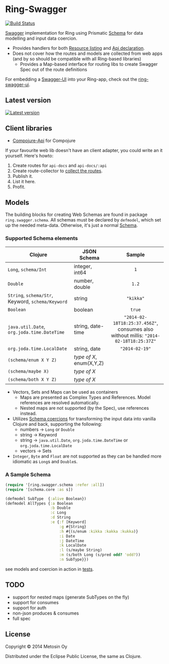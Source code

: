 # Ring-Swagger

[![Build Status](https://travis-ci.org/metosin/ring-swagger.png?branch=master)](https://travis-ci.org/metosin/ring-swagger)

[Swagger](...) implementation for Ring using Prismatic [Schema](https://github.com/Prismatic/schema) for data modelling and input data coercion.

- Provides handlers for both [Resource listing](https://github.com/wordnik/swagger-core/wiki/Resource-Listing) and [Api declaration](https://github.com/wordnik/swagger-core/wiki/API-Declaration).
- Does not cover how the routes and models are collected from web apps (and by so should be compatible with all Ring-based libraries)
   - Provides a Map-based interface for routing libs to create Swagger Spec out of the route definitions

For embedding a [Swagger-UI](https://github.com/wordnik/swagger-ui) into your Ring-app, check out the [ring-swagger-ui](https://github.com/metosin/ring-swagger-ui).

## Latest version

[![Latest version](https://clojars.org/metosin/ring-swagger/latest-version.svg)](https://clojars.org/metosin/ring-swagger)

## Client libraries

- [Compojure-Api](https://github.com/metosin/compojure-api) for Compojure

If your favourite web lib doesn't have an client adapter, you could write an it yourself. Here's howto:

1. Create routes for `api-docs` and `api-docs/:api`
2. Create route-collector to [collect the routes](https://github.com/metosin/ring-swagger/blob/master/test/ring/swagger/core_test.clj).
3. Publish it.
4. List it here.
5. Profit.

## Models

The building blocks for creating Web Schemas are found in package `ring.swagger.schema`. All schemas must be declared by `defmodel`, which set up the needed meta-data. Otherwise, it's just a normal [Schema](https://github.com/Prismatic/schema).

### Supported Schema elements

| Clojure | JSON Schema | Sample  |
| --------|-------|:------------:|
| `Long`, `schema/Int`        | integer, int64 | `1`|
| `Double`                    | number, double | `1.2`
| `String`, `schema/Str`, Keyword, `schema/Keyword`      | string | `"kikka"`
| `Boolean`                   | boolean | `true`
| `java.util.Date`, `org.joda.time.DateTime`  | string, date-time | `"2014-02-18T18:25:37.456Z"`, consumes also without millis: `"2014-02-18T18:25:37Z"`
| `org.joda.time.LocalDate`   | string, date | `"2014-02-19"`
| `(schema/enum X Y Z)`       | *type of X*, enum(X,Y,Z)
| `(schema/maybe X)`          | *type of X*
| `(schema/both X Y Z)`       | *type of X*

- Vectors, Sets and Maps can be used as containers
  - Maps are presented as Complex Types and References. Model references are resolved automatically.
  - Nested maps are not supported (by the Spec), use references instead.
- Utilizes [Schema coercions](http://blog.getprismatic.com/blog/2014/1/4/schema-020-back-with-clojurescript-data-coercion) for transforming the input data into vanilla Clojure and back, supporting the following:
  - numbers -> `Long` or `Double`
  - string -> Keyword
  - string -> `java.util.Date`, `org.joda.time.DateTime` or `org.joda.time.LocalDate`
  - vectors -> Sets
- `Integer`, `Byte` and `Float` are not supported as they can be handled more idiomatic as `Long`s and `Double`s.

### A Sample Schema

```clojure
(require '[ring.swagger.schema :refer :all])
(require '[schema.core :as s])

(defmodel SubType  {:alive Boolean})
(defmodel AllTypes {:a Boolean
                    :b Double
                    :c Long
                    :d String
                    :e {:f [Keyword]
                        :g #{String}
                        :h #{(s/enum :kikka :kakka :kukka)}
                        :i Date
                        :j DateTime
                        :k LocalDate
                        :l (s/maybe String)
                        :m (s/both Long (s/pred odd? 'odd?))
                        :n SubType}})
```

see models and coercion in action in [tests](https://github.com/metosin/ring-swagger/blob/master/test/ring/swagger/schema_test.clj).

## TODO

- support for nested maps (generate SubTypes on the fly)
- support for consumes
- support for auth
- non-json produces & consumes
- full spec

## License

Copyright © 2014 Metosin Oy

Distributed under the Eclipse Public License, the same as Clojure.
